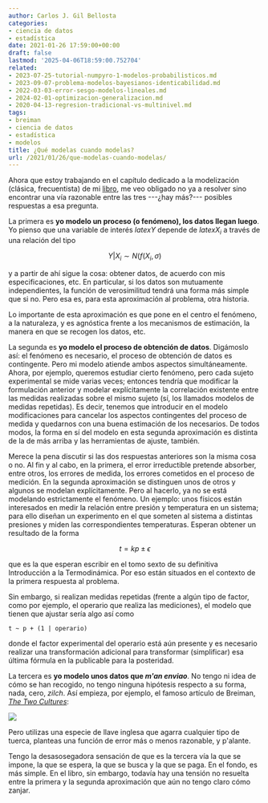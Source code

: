 ```yaml
---
author: Carlos J. Gil Bellosta
categories:
- ciencia de datos
- estadística
date: 2021-01-26 17:59:00+00:00
draft: false
lastmod: '2025-04-06T18:59:00.752704'
related:
- 2023-07-25-tutorial-numpyro-1-modelos-probabilisticos.md
- 2023-09-07-problema-modelos-bayesianos-identicabilidad.md
- 2022-03-03-error-sesgo-modelos-lineales.md
- 2024-02-01-optimizacion-generalizacion.md
- 2020-04-13-regresion-tradicional-vs-multinivel.md
tags:
- breiman
- ciencia de datos
- estadística
- modelos
title: ¿Qué modelas cuando modelas?
url: /2021/01/26/que-modelas-cuando-modelas/
---
```


Ahora que estoy trabajando en el capítulo dedicado a la modelización (clásica, frecuentista) de mi [libro](https://datanalytics.com/libro_estadistica/), me veo obligado no ya a resolver sino encontrar una vía razonable entre las tres ---¿hay más?--- posibles respuestas a esa pregunta.

La primera es **yo modelo un proceso (o fenómeno), los datos llegan luego**. Yo pienso que una variable de interés $latex Y$ depende de $latex X_i$ a través de una relación del tipo

$$ Y | X_i \sim N(f(X_i, \sigma)$$

y a partir de ahí sigue la cosa: obtener datos, de acuerdo con mis especificaciones, etc. En particular, si los datos son mutuamente independientes, la función de verosimilitud tendrá una forma más simple que si no. Pero esa es, para esta aproximación al problema, otra historia.

Lo importante de esta aproximación es que pone en el centro el fenómeno, a la naturaleza, y es agnóstica frente a los mecanismos de estimación, la manera en que se recogen los datos, etc.

La segunda es **yo modelo el proceso de obtención de datos**. Digámoslo así: el fenómeno es necesario, el proceso de obtención de datos es contingente. Pero mi modelo atiende ambos aspectos simultáneamente. Ahora, por ejemplo, queremos estudiar cierto fenómeno, pero cada sujeto experimental se mide varias veces; entonces tendría que modificar la formulación anterior y modelar explícitamente la correlación existente entre las medidas realizadas sobre el  mismo sujeto (sí, los llamados modelos de medidas repetidas). Es decir, tenemos que introducir en el modelo modificaciones para cancelar los aspectos contingentes del proceso de medida y quedarnos con una buena estimación de los necesarios. De todos modos, la forma en sí del modelo en esta segunda aproximación es distinta de la de más arriba y las herramientas de ajuste, también.

Merece la pena discutir si las dos respuestas anteriores son la misma cosa o no. Al fin y al cabo, en la primera, el error irreductible pretende absorber, entre otros, los errores de medida, los errores cometidos en el proceso de medición. En la segunda aproximación se distinguen unos de otros y algunos se modelan explícitamente. Pero al hacerlo, ya no se está modelando estrictamente el fenómeno. Un ejemplo: unos físicos están interesados en medir la relación entre presión y temperatura en un sistema; para ello diseñan un experimento en el que someten al sistema a distintas presiones y miden las correspondientes temperaturas. Esperan obtener un resultado de la forma

$$ t = k p \pm \epsilon$$

que es la que esperan escribir en el tomo sexto de su definitiva Introducción a la Termodinámica. Por eso están situados en el contexto de la primera respuesta al problema.

Sin embargo, si realizan medidas repetidas (frente a algún tipo de factor, como por ejemplo, el operario que realiza las mediciones), el modelo que tienen que ajustar sería algo así como

`t ~ p + (1 | operario)`

donde el factor experimental del operario está aún presente y es necesario realizar una transformación adicional para transformar (simplificar) esa última fórmula en la publicable para la posteridad.

La tercera es **yo modelo unos datos que _m'an enviao_**. No tengo ni idea de cómo se han recogido, no tengo ninguna hipótesis respecto a su forma, nada, cero, _zilch_. Así empieza, por ejemplo, el famoso artículo de Breiman, _[The Two Cultures](https://projecteuclid.org/download/pdf_1/euclid.ss/1009213726)_:

![](/wp-uploads/2021/01/two_cultures.png#center)

Pero utilizas una especie de llave inglesa que agarra cualquier tipo de tuerca, planteas una función de error más o menos razonable, y p'alante.

Tengo la desasosegadora sensación de que es la tercera vía la que se impone, la que se espera, la que se busca y la que se paga. En el fondo, es más simple. En el libro, sin embargo, todavía hay una tensión no resuelta entre la primera y la segunda aproximación que aún no tengo claro cómo zanjar.